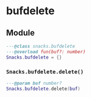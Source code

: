 # bufdelete

<!-- docgen -->

## Module

```lua
---@class snacks.bufdelete
---@overload fun(buf?: number)
Snacks.bufdelete = {}
```

### `Snacks.bufdelete.delete()`

```lua
---@param buf number?
Snacks.bufdelete.delete(buf)
```
